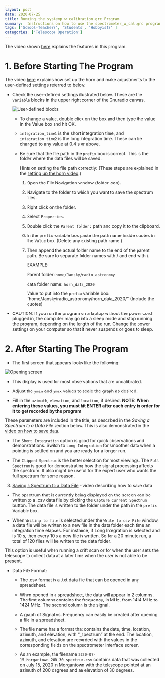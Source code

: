 ```yaml
---
layout: post
date: 2020-07-25
title: Running the systemp_w_calibration.grc Program
summary:  Instructions on how to use the spectrometer_w_cal.grc program in GNURadio
tags: ['School-Teachers', 'Students', 'Hobbyists' ]
categories: ['Telescope Operation'] 
---
```


The video shown [here](https://youtu.be/50B2Uv-SoDY) explains the features in this program.

# 1.	Before Starting The Program

The video [here](https://youtu.be/Oo28QCEZe_g) explains how set up the horn and make adjustments to the user-defined settings referred to below.

   * Check the user-defined settings illustrated below. These are the `Variable` blocks in the upper right corner of the Gnuradio canvas.

      ![User-defined blocks](/dspira-lessons/images/UserDefinedBlocks.png)

      - To change a value, double click on the box and then type the value in the Value box and hit OK.

      - `integration_time1` is the short integration time, and `integration_time2` is the long integration time. These can be changed to any value at 0.4 s or above.

      - Be sure that the file path in the `prefix` box is correct. This is the folder where the data files will be saved.

        Hints on setting the file path correctly:
        (These steps are explained in the [setting up the horn video](https://youtu.be/Oo28QCEZe_g).)
        1. Open the File Navigation window (folder icon).
        2. Navigate to the folder to which you want to save the spectrum files.
        3. Right click on the folder.
        4. Select `Properties`. 
        5. Double click the `Parent folder:` path and copy it to the clipboard.
        6. In the `prefix` variable box paste the path name inside quotes in the `Value` box. (Delete any existing path name.)
        7. Then append the actual folder name to the end of the parent path. Be sure to separate folder names with / and end with /.

            EXAMPLE:
            
            Parent folder: `home/Jansky/radio_astronomy`
            
            data folder name: `horn_data_2020`

            Value to put into the `prefix` variable box:   
	    "home/Jansky/radio_astronomy/horn_data_2020/"
	    (Include the quotes)

   * CAUTION: If you run the program on a laptop without the power cord plugged in, the computer may go into a sleep mode and stop running the program, depending on the length of the run. Change the power settings on your computer so that it never suspends or goes to sleep.


# 2.	After Starting The Program

   * The first screen that appears looks like the following:

![Opening screen](/dspira-lessons/images/filtered_nocal.png)

   * This display is used for most observations that are uncalibrated.

   * Adjust the `ymin` and `ymax` values to scale the graph as desired.

   * Fill in the `azimuth`, `elevation`, and `location`, if desired. 
   **NOTE: When entering these values, you must hit ENTER after each entry in order for it to get recorded by the program.**

   These parameters are included in the title, as described in the *Saving a Spectrum to a Data File* section below. This is also demonstrated in the [video on how to save data](https://youtu.be/dWX0rRU99Z8).

   * The `Short Integration` option is good for quick observations and demonstrations. Switch to `Long Integration` for smoother data when a pointing is settled on and you are ready for a longer run.

   * The `Clipped Spectrum` is the better selection for most viewings. The `Full Spectrum` is good for demonstrating how the signal processing affects the spectrum. It also might be useful for the expert user who wants the full spectrum for some reason.

3.	[Saving a Spectrum to a Data File](https://youtu.be/dWX0rRU99Z8) - video describing how to save data

   * The spectrum that is currently being displayed on the screen can be written to a .csv data file by clicking the `Capture Current Spectrum` button. The data file is written to the folder under the path in the `prefix` Variable box.

   * When `Writing to file` is selected under the `Write to csv File` window, a data file will be written to a new file in the data folder each time an integration time elapses. For instance, if Long Integration is selected and is 10 s, then every 10 s a new file is written. So for a 20 minute run, a total of 120 files will be written to the data folder.

   This option is useful when running a drift scan or for when the user sets the telescope to collect data at a later time when the user is not able to be present.

   * Data File Format:
      - The .csv format is a .txt data file that can be opened in any spreadsheet.

      - When opened in a spreadsheet, the data will appear in 2 columns. The first columns contains the frequency, in MHz, from 1414 MHz to 1424 MHz. The second column is the signal.

      - A graph of Signal vs. Frequency can easily be created after opening a file in a spreadsheet.

      - The file name has a format that contains the date, time, location, azimuth, and elevation, with “_spectrum” at the end. The location, azimuth, and elevation are recorded with the values in the corresponding fields on the spectrometer inferface screen.

      - As an example, the filename `2020-07-15_Morgantown_200_30_spectrum.csv`  contains data that was collected on July 15, 2020 in Morgantown with the telescope pointed at an azimuth of 200 degrees and an elevation of 30 degrees.
    
